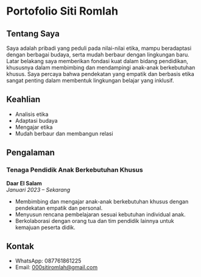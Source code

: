 # Portofolio Siti Romlah

## Tentang Saya
Saya adalah pribadi yang peduli pada nilai-nilai etika, mampu beradaptasi dengan berbagai budaya, serta mudah berbaur dengan lingkungan baru. Latar belakang saya memberikan fondasi kuat dalam bidang pendidikan, khususnya dalam membimbing dan mendampingi anak-anak berkebutuhan khusus. Saya percaya bahwa pendekatan yang empatik dan berbasis etika sangat penting dalam membentuk lingkungan belajar yang inklusif.

## Keahlian
- Analisis etika
- Adaptasi budaya
- Mengajar etika
- Mudah berbaur dan membangun relasi

## Pengalaman
### Tenaga Pendidik Anak Berkebutuhan Khusus  
**Daar El Salam**  
*Januari 2023 – Sekarang*  
- Membimbing dan mengajar anak-anak berkebutuhan khusus dengan pendekatan empatik dan personal.
- Menyusun rencana pembelajaran sesuai kebutuhan individual anak.
- Berkolaborasi dengan orang tua dan tim pendidik lainnya untuk kemajuan peserta didik.

## Kontak
- WhatsApp: 087761861225  
- Email: 000sitiromlah@gmail.com
